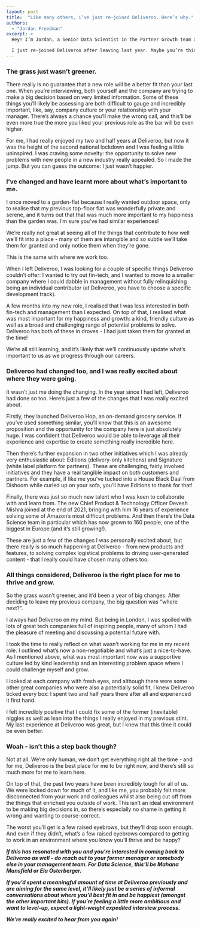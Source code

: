 ```yaml
---
layout: post
title:  "Like many others, i’ve just re-joined Deliveroo. Here’s why."
authors:
  - "Jordan Freedman"
excerpt: >
  Hey! I’m Jordan, a Senior Data Scientist in the Partner Growth team at Deliveroo. 

  I just re-joined Deliveroo after leaving last year. Maybe you’re thinking of re-joining a former company too, or even better (for us), re-joining Deliveroo! If so, you might be grappling with similar considerations to the ones I had. Here’s the reasons I decided to come back - maybe they’ll resonate with you. 
---
```



### The grass just wasn’t greener.

There really is no guarantee that a new role will be a better fit than your last one. When you’re interviewing, both yourself and the company are trying to make a big decision based on very limited information. Some of these things you’ll likely be assessing are both difficult to gauge and incredibly important, like, say, company culture or your relationship with your manager. There’s always a chance you’ll make the wrong call, and this’ll be even more true the more you liked your previous role as the bar will be even higher.

For me, I had really enjoyed my two and half years at Deliveroo, but now it was the height of the second national lockdown and I was feeling a little uninspired. I was craving some novelty: the opportunity to solve new problems with new people in a new industry really appealed. So I made the jump. But you can guess the outcome: I just wasn’t happier.


### I’ve changed and have learnt more about what’s important to me.

I once moved to a garden-flat because I really wanted outdoor space, only to realise that my previous top-floor flat was wonderfully private and serene, and it turns out that that was much more important to my happiness than the garden was. I’m sure you’ve had similar experiences!

We’re really not great at seeing all of the things that contribute to how well we’ll fit into a place - many of them are intangible and so subtle we’ll take them for granted and only notice them when they’re gone.

This is the same with where we work too. 

When I left Deliveroo, I was looking for a couple of specific things Deliveroo couldn’t offer: I wanted to try out fin-tech, and I wanted to move to a smaller company where I could dabble in management without fully relinquishing being an individual contributor (at Deliveroo, you have to choose a specific development track).

A few months into my new role, I realised that I was less interested in both fin-tech and management than I expected. On top of that, I realised what was most important for my happiness and growth: a kind, friendly culture as well as a broad and challenging range of potential problems to solve. Deliveroo has both of these in droves - I had just taken them for granted at the time!

We’re all still learning, and it’s likely that we’ll continuously update what’s important to us as we progress through our careers. 


### Deliveroo had changed too, and I was really excited about where they were going.

It wasn’t just me doing the changing. In the year since I had left, Deliveroo had done so too. Here’s just a few of the changes that I was really excited about.

Firstly, they launched Deliveroo Hop, an on-demand grocery service. If you’ve used something similar, you’ll know that this is an awesome proposition and the opportunity for the company here is just absolutely huge. I was confident that Deliveroo would be able to leverage all their experience and expertise to create something really incredible here.

Then there’s further expansion in two other initiatives which I was already very enthusiastic about: Editions (delivery-only kitchens) and Signature (white label platform for partners). These are challenging, fairly involved initiatives and they have a real tangible impact on both customers and partners. For example, if like me you’ve tucked into a House Black Daal from Dishoom while curled up on your sofa, you’ll have Editions to thank for that!

Finally, there was just so much new talent who I was keen to collaborate with and learn from. The new Chief Product & Technology Officer Devesh Mishra joined at the end of 2021, bringing with him 16 years of experience solving some of Amazon’s most difficult problems. And then there’s the Data Science team in particular which has now grown to 160 people, one of the biggest in Europe (and it’s still growing!).

These are just a few of the changes I was personally excited about, but there really is so much happening at Deliveroo - from new products and features, to solving complex logistical problems to driving user-generated content - that I really could have chosen many others too.


### All things considered, Deliveroo is the right place for me to thrive and grow.

So the grass wasn’t greener, and it’d been a year of big changes. After deciding to leave my previous company, the big question was “where next?”.

I always had Deliveroo on my mind. But being in London, I was spoiled with lots of great tech companies full of inspiring people, many of whom I had the pleasure of meeting and discussing a potential future with.

I took the time to really reflect on what wasn’t working for me in my recent role. I outlined what’s now a non-negotiable and what’s just a nice-to-have. As I mentioned above, what was most important now was a supportive culture led by kind leadership and an interesting problem space where I could challenge myself and grow. 

I looked at each company with fresh eyes, and although there were some other great companies who were also a potentially solid fit, I knew Deliveroo ticked every box: I spent two and half years there after all and experienced it first hand. 

I felt incredibly positive that I could fix some of the former (inevitable) niggles as well as lean into the things I really enjoyed in my previous stint. My last experience at Deliveroo was great, but I knew that this time it could be even better. 


### Woah - isn’t this a step back though?

Not at all. We’re only human, we don’t get everything right all the time - and for me, Deliveroo is the best place for me to be right now, and there’s still so much more for me to learn here.

On top of that, the past two years have been incredibly tough for all of us. We were locked down for much of it, and like me, you probably felt more disconnected from your work and colleagues whilst also being cut off from the things that enriched you outside of work. This isn’t an ideal environment to be making big decisions in, so there’s especially no shame in getting it wrong and wanting to course-correct.

The worst you’ll get is a few raised eyebrows, but they’ll drop soon enough. And even if they didn’t, what’s a few raised eyebrows compared to getting to work in an environment where you know you’ll thrive and be happy?




***If this has resonated with you and you’re interested in coming back to Deliveroo as well - do reach out to your former manager or somebody else in your management team. For Data Science, this’ll be Mahana Mansfield or Ela Osterberger.***

***If you’d spent a meaningful amount of time at Deliveroo previously and are aiming for the same level, it’ll likely just be a series of informal conversations about where you’ll best fit in and be happiest (amongst the other important bits). If you’re feeling a little more ambitious and want to level-up, expect a light-weight expedited interview process.***

***We’re really excited to hear from you again!***

